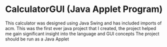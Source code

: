 # CalculatorGUI (Java Applet Program)
This calculator was designed using Java Swing and has included imports of acm. This was the first ever java project that I created, the project helped me gain significant insight into the language and GUI concepts
The project should be run as a Java Applet

